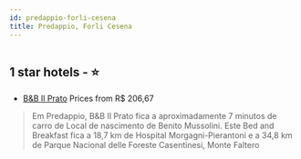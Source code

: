 ```yaml
---
id: predappio-forli-cesena
title: Predappio, Forli Cesena
---
```


<center><img src="https://i.travelapi.com/hotels/34000000/33790000/33788600/33788504/17f6dba8_z.jpg" alt="" /></center>


##  1 star hotels - ⭐️

-    [B&B Il Prato](https://www.hurb.com/br/aud/https://www.hurb.com/br/hotels/predappio/b-b-il-prato-HT-1PSQ?cmp=18055) Prices from R$ 206,67
   > Em Predappio, B&B Il Prato fica a aproximadamente 7 minutos de carro de Local de nascimento de Benito Mussolini.  Este Bed and Breakfast fica a 18,7 km de Hospital Morgagni-Pierantoni e a 34,8 km de Parque Nacional delle Foreste Casentinesi, Monte Faltero
